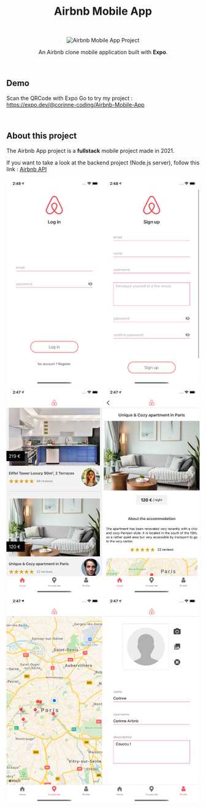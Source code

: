 <h1 align="center">Airbnb Mobile App</h1>

<br />

<p align="center">
<img width="300" alt="Airbnb Mobile App Project" src="https://github.com/Corinne-Coding/Airbnb-Mobile-APP/blob/main/assets/preview/airbnb-mobile-app.gif" />
</p>

<p align="center">An Airbnb clone mobile application built with <strong>Expo</strong>.</p>

<br />

## Demo

Scan the QRCode with Expo Go to try my project : <a href="https://expo.dev/@corinne-coding/Airbnb-Mobile-App">https://expo.dev/@corinne-coding/Airbnb-Mobile-App</a>

<br />

## About this project

The Airbnb App project is a **fullstack** mobile project made in 2021.

If you want to take a look at the backend project (Node.js server), follow this link : [Airbnb API](https://github.com/Corinne-Coding/Airbnb-API)

<p align="center">
<img width="250" alt="Memory game project" src="https://github.com/Corinne-Coding/Airbnb-Mobile-APP/blob/main/assets/preview/SignInScreen.png" />
<img width="250" alt="Memory game project" src="https://github.com/Corinne-Coding/Airbnb-Mobile-APP/blob/main/assets/preview/SignUpScreen.png" />
<img width="250" alt="Memory game project" src="https://github.com/Corinne-Coding/Airbnb-Mobile-APP/blob/main/assets/preview/HomeScreen.png" />
<img width="250" alt="Memory game project" src="https://github.com/Corinne-Coding/Airbnb-Mobile-APP/blob/main/assets/preview/RoomScreen.png" />
<img width="250" alt="Memory game project" src="https://github.com/Corinne-Coding/Airbnb-Mobile-APP/blob/main/assets/preview/AroundMeScreen.png" />
<img width="250" alt="Memory game project" src="https://github.com/Corinne-Coding/Airbnb-Mobile-APP/blob/main/assets/preview/ProfileScreen.png" />
</p>
